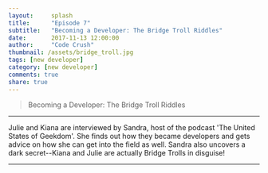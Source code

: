 ```yaml
---
layout:     splash
title:      "Episode 7"
subtitle:   "Becoming a Developer: The Bridge Troll Riddles"
date:       2017-11-13 12:00:00
author:     "Code Crush"
thumbnail: /assets/bridge_troll.jpg
tags: [new developer]
category: [new developer]
comments: true
share: true
---
```

>Becoming a Developer: The Bridge Troll Riddles
---
Julie and Kiana are interviewed by Sandra, host of the podcast 'The United States of
Geekdom'. She finds out how they became developers and gets advice on how she
can get into the field as well. Sandra also uncovers a dark secret--Kiana and
Julie are actually Bridge Trolls in disguise!

---
